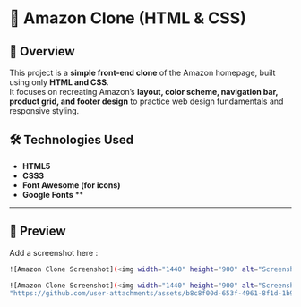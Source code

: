 # 🛒 Amazon Clone (HTML & CSS)

## 📖 Overview  
This project is a **simple front-end clone** of the Amazon homepage, built using only **HTML and CSS**.  
It focuses on recreating Amazon’s **layout, color scheme, navigation bar, product grid, and footer design** to practice web design fundamentals and responsive styling.



## 🛠️ Technologies Used  
- **HTML5**  
- **CSS3**  
- **Font Awesome (for icons)**  
- **Google Fonts** **

---

## 📸 Preview  
Add a screenshot here :  
```bash
![Amazon Clone Screenshot](<img width="1440" height="900" alt="Screenshot 2025-10-15 at 11 07 50 AM" src="https://github.com/user-attachments/assets/b8c8f00d-653f-4961-8f1d-1b9647c5df50" />)

![Amazon Clone Screenshot](<img width="1440" height="900" alt="Screenshot 2025-10-15 at 11 08 10 AM" src="https://github.com/user-attachments/assets/a208e17e-4f3e-4f87-9051-1264d5af17ae" />
"https://github.com/user-attachments/assets/b8c8f00d-653f-4961-8f1d-1b9647c5df50" 



